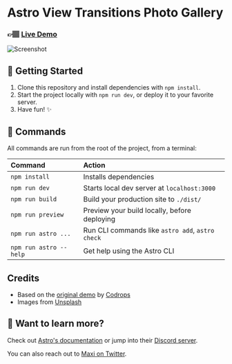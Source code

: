 # Astro View Transitions Photo Gallery

### 👉🏽 [Live Demo](https://astro-photo-gallery.pages.dev/)

![Screenshot](./screenshot.png)

## 🚀 Getting Started

1. Clone this repository and install dependencies with `npm install`.
2. Start the project locally with `npm run dev`, or deploy it to your favorite server.
3. Have fun! ✨

## 🧞 Commands

All commands are run from the root of the project, from a terminal:

| Command                | Action                                           |
| :--------------------- | :----------------------------------------------- |
| `npm install`          | Installs dependencies                            |
| `npm run dev`          | Starts local dev server at `localhost:3000`      |
| `npm run build`        | Build your production site to `./dist/`          |
| `npm run preview`      | Preview your build locally, before deploying     |
| `npm run astro ...`    | Run CLI commands like `astro add`, `astro check` |
| `npm run astro --help` | Get help using the Astro CLI                     |

## Credits

- Based on the [original demo](https://tympanus.net/codrops/2021/12/01/grid-zoom-layout/) by [Codrops](https://twitter.com/codrops)
- Images from [Unsplash](https://unsplash.com)

## 👀 Want to learn more?

Check out [Astro's documentation](https://docs.astro.build) or jump into their [Discord server](https://astro.build/chat).

You can also reach out to [Maxi on Twitter](https://twitter.com/charca).
